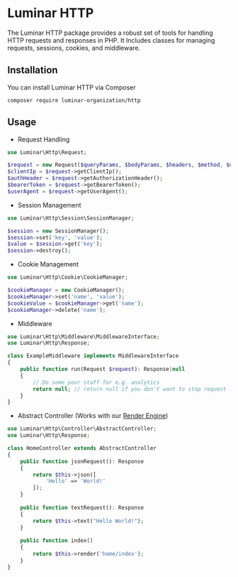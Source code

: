 # Luminar HTTP
The Luminar HTTP package provides a robust set of tools for handling HTTP requests and responses in PHP. It Includes classes for managing requests, sessions, cookies, and middleware.

## Installation
You can install Luminar HTTP via Composer
```shell
composer require luminar-organization/http
```

## Usage
- Request Handling
```php
use Luminar\Http\Request;

$request = new Request($queryParams, $bodyParams, $headers, $method, $uri, $serverParams);
$clientIp = $request->getClientIp();
$authHeader = $request->getAuthorizationHeader();
$bearerToken = $request->getBearerToken();
$userAgent = $request->getUserAgent();
```
- Session Management
```php
use Luminar\Http\Session\SessionManager;

$session = new SessionManager();
$session->set('key', 'value');
$value = $session->get('key');
$session->destroy();
```
- Cookie Management
```php
use Luminar\Http\Cookie\CookieManager;

$cookieManager = new CookieManager();
$cookieManager->set('name', 'value');
$cookieValue = $cookieManager->get('name');
$cookieManager->delete('name');
```
- Middleware
```php
use Luminar\Http\Middleware\MiddlewareInterface;
use Luminar\Http\Response;

class ExampleMiddleware implements MiddlewareInterface
{
    public function run(Request $request): Response|null
    {
        // Do some your staff for e.g. analytics
        return null; // return null if you don't want to stop request
    }
}
```
- Abstract Controller (Works with our [Render Engine](https://github.com/luminar-organization/render-engine))
```php
use Luminar\Http\Controller\AbstractController;
use Luminar\Http\Response;

class HomeController extends AbstractController
{
    public function jsonRequest(): Response
    {
        return $this->json([
            'Hello' => 'World!'
        ]);
    }
    
    public function textRequest(): Response
    {
        return $this->text("Hello World!");
    }
    
    public function index()
    {
        return $this->render('home/index');
    }
}

```